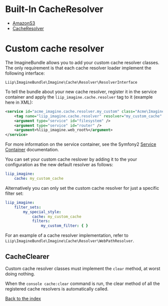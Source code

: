 # Built-In CacheResolver

* [AmazonS3](cache-resolver/amazons3.md)
* [CacheResolver](cache-resolver/cache.md)

# Custom cache resolver

The ImagineBundle allows you to add your custom cache resolver classes. The only
requirement is that each cache resolver loader implement the following interface:

    Liip\ImagineBundle\Imagine\Cache\Resolver\ResolverInterface

To tell the bundle about your new cache resolver, register it in the service
container and apply the `liip_imagine.cache.resolver` tag to it (example here in XML):

``` xml
<service id="acme_imagine.cache.resolver.my_custom" class="Acme\ImagineBundle\Imagine\Cache\Resolver\MyCustomCacheResolver">
    <tag name="liip_imagine.cache.resolver" resolver="my_custom_cache" />
    <argument type="service" id="filesystem" />
    <argument type="service" id="router" />
    <argument>%liip_imagine.web_root%</argument>
</service>
```

For more information on the service container, see the Symfony2
[Service Container](http://symfony.com/doc/current/book/service_container.html) documentation.

You can set your custom cache reslover by adding it to the your configuration as the new
default resolver as follows:

``` yaml
liip_imagine:
    cache: my_custom_cache
```

Alternatively you can only set the custom cache resolver for just a specific filter set:

``` yaml
liip_imagine:
    filter_sets:
        my_special_style:
            cache: my_custom_cache
            filters:
                my_custom_filter: { }
```

For an example of a cache resolver implementation, refer to
`Liip\ImagineBundle\Imagine\Cache\Resolver\WebPathResolver`.

## CacheClearer

Custom cache resolver classes must implement the ```clear``` method, at worst doing nothing.

When the ```console cache:clear``` command is run, the clear method of all the registered cache
resolvers is automatically called.

[Back to the index](index.md)
